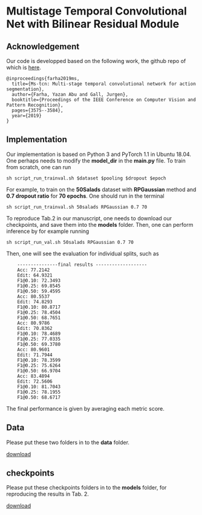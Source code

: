 # Multistage Temporal Convolutional Net with Bilinear Residual Module


## Acknowledgement
Our code is developped based on the following work, the github repo of which is [here](https://github.com/yabufarha/ms-tcn).

    @inproceedings{farha2019ms,
      title={Ms-tcn: Multi-stage temporal convolutional network for action segmentation},
      author={Farha, Yazan Abu and Gall, Jurgen},
      booktitle={Proceedings of the IEEE Conference on Computer Vision and Pattern Recognition},
      pages={3575--3584},
      year={2019}
    }


## Implementation
Our implementation is based on Python 3 and PyTorch 1.1 in Ubuntu 18.04. One perhaps needs to modify the **model_dir** in the **main.py** file. To train from scratch, one can run

    sh script_run_trainval.sh $dataset $pooling $dropout $epoch
    
For example, to train on the **50Salads** dataset with **RPGaussian** method and **0.7 dropout ratio** for **70 epochs**. One should run in the terminal

    sh script_run_trainval.sh 50salads RPGaussian 0.7 70
    
To reproduce Tab.2 in our manuscript, one needs to download our checkpoints, and save them into the __models__ folder. Then, one can perform inference by for example running

    sh script_run_val.sh 50salads RPGaussian 0.7 70
    

Then, one will see the evaluation for individual splits, such as 

        ---------------final results -------------------
        Acc: 77.2142
        Edit: 64.9321
        F1@0.10: 72.3493
        F1@0.25: 69.8545
        F1@0.50: 59.4595
        Acc: 80.5537
        Edit: 74.8293
        F1@0.10: 80.8717
        F1@0.25: 78.4504
        F1@0.50: 68.7651
        Acc: 80.9786
        Edit: 70.8362
        F1@0.10: 78.4689
        F1@0.25: 77.0335
        F1@0.50: 69.3780
        Acc: 80.9601
        Edit: 71.7944
        F1@0.10: 78.3599
        F1@0.25: 75.6264
        F1@0.50: 66.9704
        Acc: 83.4894
        Edit: 72.5606
        F1@0.10: 81.7043
        F1@0.25: 78.1955
        F1@0.50: 68.6717


The final performance is given by averaging each metric score.



## Data
Please put these two folders in to the __data__ folder.

[download](https://drive.google.com/drive/folders/16U-rtxgSe6udBNiJPVQppjiRgjezDu9O?usp=sharing)



## checkpoints
Please put these checkpoints folders in to the __models__ folder, for reproducing the results in Tab. 2.

[download](https://drive.google.com/drive/folders/1vCu3Srj90KefPDVkY3v29pX8T9FGq26l?usp=sharing)
